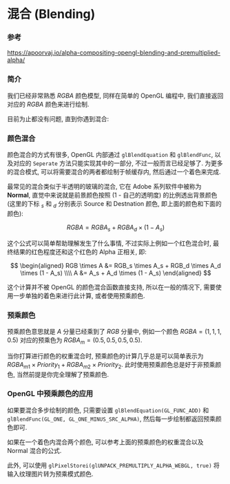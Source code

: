 # 混合 (Blending)


### 参考

<https://apoorvaj.io/alpha-compositing-opengl-blending-and-premultiplied-alpha/>


### 简介

我们已经非常熟悉 $RGBA$ 颜色模型, 同样在简单的 OpenGL 编程中, 我们直接返回对应的 $RGBA$ 颜色来进行绘制.

目前为止都没有问题, 直到你遇到混合:


### 颜色混合

颜色混合的方式有很多, OpenGL 内部通过 `glBlendEquation` 和 `glBlendFunc`, 以及对应的 `Seperate` 方法只能实现其中的一部分, 不过一般而言已经足够了. 为更多的混合模式, 可以将需要混合的两者都绘制于帧缓存内, 然后通过一个着色来完成.

最常见的混合类似于半透明的玻璃的混合, 它在 Adobe 系列软件中被称为 **Normal**, 直觉中来说就是前景颜色按照 (1 - 自己的透明度) 的比例透出背景颜色 (这里的下标 $_s$ 和 $_d$ 分别表示 Source 和 Destnation 颜色, 即上面的颜色和下面的颜色):

$$RGBA = RGBA_s + RGBA_d \times (1 - A_s)$$

这个公式可以简单帮助理解发生了什么事情, 不过实际上例如一个红色混合时, 最终结果的红色程度还和这个红色的 Alpha 正相关, 即:

$$
\begin{aligned}
	RGB \times A &= RGB_s \times A_s + RGB_d \times A_d \times (1 - A_s) \\\\
	A &= A_s + A_d \times (1 - A_s)
\end{aligned}
$$

这个计算并不被 OpenGL 的颜色混合函数直接支持, 所以在一般的情况下, 需要使用一步单独的着色来进行此计算, 或者使用预乘颜色.


### 预乘颜色

预乘颜色意思就是 $A$ 分量已经乘到了 $RGB$ 分量中, 例如一个颜色 $RGBA = (1, 1, 1, 0.5)$ 对应的预乘色为 $RGBA_m = (0.5, 0.5, 0.5, 0.5)$.

当你打算进行颜色的权重混合时, 预乘颜色的计算几乎总是可以简单表示为 $RGBA_{m1} \times Priority_{1} + RGBA_{m2} \times Priority_2$. 此时使用预乘颜色总是好于非预乘颜色, 当然前提是你完全理解了预乘颜色.


### OpenGL 中预乘颜色的应用

如果要混合多步绘制的颜色, 只需要设置 `glBlendEquation(GL_FUNC_ADD)` 和 `glBlendFunc(GL_ONE, GL_ONE_MINUS_SRC_ALPHA)`, 然后每一步绘制都返回预乘颜色即可.

如果在一个着色内混合两个颜色, 可以参考上面的预乘颜色的权重混合以及 Normal 混合的公式.

此外, 可以使用 `glPixelStorei(glUNPACK_PREMULTIPLY_ALPHA_WEBGL, true)` 将输入纹理图片转为预乘模式颜色.